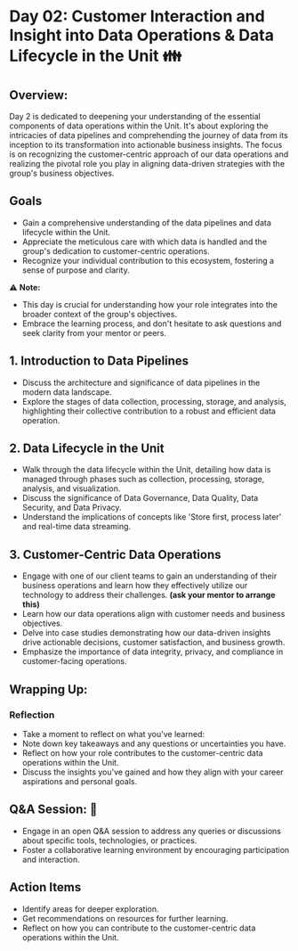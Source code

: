 # Day 02: Customer Interaction and Insight into Data Operations & Data Lifecycle in the Unit :family:

## Overview:
Day 2 is dedicated to deepening your understanding of the essential components of data operations within the Unit. It's about exploring the intricacies of data pipelines and comprehending the journey of data from its inception to its transformation into actionable business insights. The focus is on recognizing the customer-centric approach of our data operations and realizing the pivotal role you play in aligning data-driven strategies with the group's business objectives.

## Goals
- Gain a comprehensive understanding of the data pipelines and data lifecycle within the Unit.
- Appreciate the meticulous care with which data is handled and the group's dedication to customer-centric operations.
- Recognize your individual contribution to this ecosystem, fostering a sense of purpose and clarity.

:warning: **Note:**
- This day is crucial for understanding how your role integrates into the broader context of the group's objectives.
- Embrace the learning process, and don't hesitate to ask questions and seek clarity from your mentor or peers.

## 1. Introduction to Data Pipelines
   - Discuss the architecture and significance of data pipelines in the modern data landscape.
   - Explore the stages of data collection, processing, storage, and analysis, highlighting their collective contribution to a robust and efficient data operation.

## 2. Data Lifecycle in the Unit
   - Walk through the data lifecycle within the Unit, detailing how data is managed through phases such as collection, processing, storage, analysis, and visualization.
   - Discuss the significance of Data Governance, Data Quality, Data Security, and Data Privacy.
   - Understand the implications of concepts like 'Store first, process later' and real-time data streaming.

## 3. Customer-Centric Data Operations
   - Engage with one of our client teams to gain an understanding of their business operations and learn how they effectively utilize our technology to address their challenges. **(ask your mentor to arrange this)**
   - Learn how our data operations align with customer needs and business objectives.
   - Delve into case studies demonstrating how our data-driven insights drive actionable decisions, customer satisfaction, and business growth.
   - Emphasize the importance of data integrity, privacy, and compliance in customer-facing operations.

## Wrapping Up:
### Reflection
- Take a moment to reflect on what you've learned:
- Note down key takeaways and any questions or uncertainties you have.
- Reflect on how your role contributes to the customer-centric data operations within the Unit.
- Discuss the insights you've gained and how they align with your career aspirations and personal goals.

## **Q&A Session:** :raising_hand:
   - Engage in an open Q&A session to address any queries or discussions about specific tools, technologies, or practices.
   - Foster a collaborative learning environment by encouraging participation and interaction.

## Action Items  
- Identify areas for deeper exploration.
- Get recommendations on resources for further learning.
- Reflect on how you can contribute to the customer-centric data operations within the Unit.
